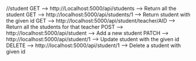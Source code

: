 //student
GET	 --> http://Localhost:5000/api/students   --> Return all the student
GET	--> http://localhost:5000/api/students/1 --> Return student with the given id
GET -->	http://localhost:5000/api/student/teacher/AID --> Return all the students for that teacher
POST --> http://localhost:5000/api/student --> Add a new student
PATCH --> http://localhost:5000/api/student/1  --> Update student with the given id
DELETE --> http://localhost:5000/api/student/1  --> Delete a student with given id